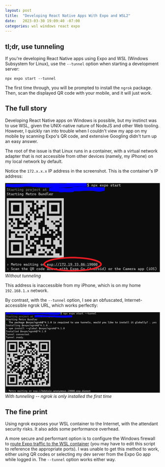 ```yaml
---
layout: post
title:  "Developing React Native Apps With Expo and WSL2"
date:   2023-03-30 19:09:40 -07:00
categories: wsl windows react expo
---
```

## tl;dr, use tunneling

If you're developing React Native apps using Expo and WSL (Windows Subsystem for Linux),
use the `--tunnel` option when starting a development server:
```
npx expo start --tunnel
```

The first time through, you will be prompted to install the `ngrok` package. Then,
scan the displayed QR code with your mobile, and it will just work.

## The full story
Developing React Native apps on Windows is possible, but my instinct
was to use WSL, given the UNIX-native nature of NodeJS and other
Web tooling. However, I quickly ran into trouble when I couldn't view 
my app on my mobile by scanning Expo's QR code, and extensive Googling
didn't turn up an easy answer.

The root of the issue is that Linux runs in a container, with 
a virtual network adapter that is not accessible from other devices
(namely, my iPhone) on my local network by default.

Notice the `172.x.x.x` IP address in the screenshot. This is the container's
IP address:

![expo start](/assets/react-expo-WSL2/expo-start-notunnel.png)*Without tunneling*

This address is inaccessible from my iPhone, which is on my home `192.168.1.x` network.

By contrast, with the `--tunnel` option, I see an obfuscated, Internet-accessible 
ngrok URL, which works perfectly:

![expo start](/assets/react-expo-WSL2/expo-start-tunnel.png)
*With tunneling -- ngrok is only installed the first time*

## The fine print
Using ngrok exposes your WSL container to the Internet, with the attendant
security risks. It also adds some performance overhead.

A more secure and performant option is to configure the Windows firewall to 
[route Expo traffic to the WSL container](https://dev.to/vishnumohanrk/wsl-port-forwarding-2e22)
(you may have to edit this script to reference the appropriate ports). I was unable 
to get this method to work, either using QR codes or selecting my dev server from the 
Expo Go app while logged in. The `--tunnel` option works either way.